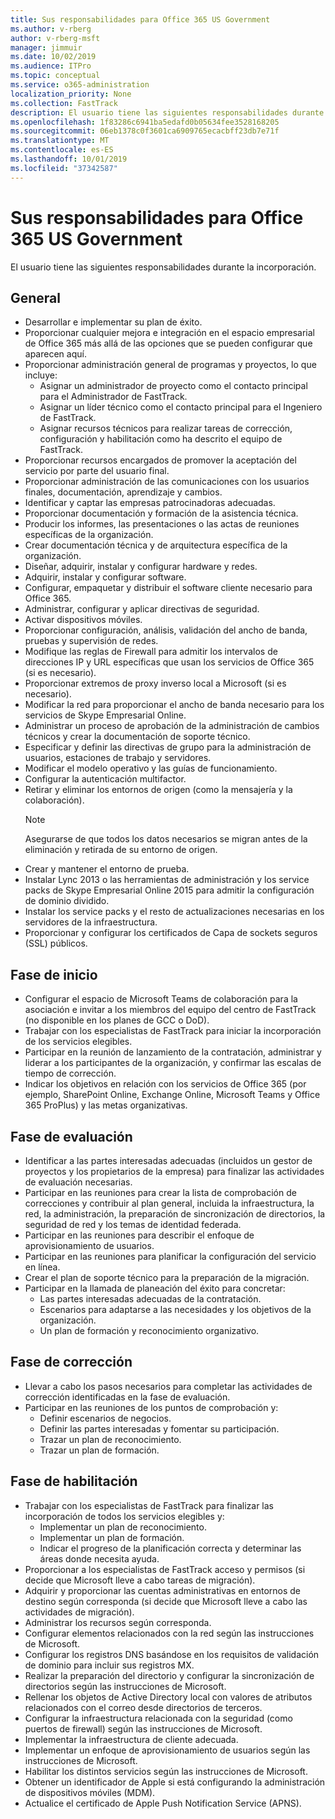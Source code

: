 ```yaml
---
title: Sus responsabilidades para Office 365 US Government
ms.author: v-rberg
author: v-rberg-msft
manager: jimmuir
ms.date: 10/02/2019
ms.audience: ITPro
ms.topic: conceptual
ms.service: o365-administration
localization_priority: None
ms.collection: FastTrack
description: El usuario tiene las siguientes responsabilidades durante la incorporación.
ms.openlocfilehash: 1f83286c6941ba5edafd0b05634fee3528168205
ms.sourcegitcommit: 06eb1378c0f3601ca6909765ecacbff23db7e71f
ms.translationtype: MT
ms.contentlocale: es-ES
ms.lasthandoff: 10/01/2019
ms.locfileid: "37342587"
---
```

# <a name="your-responsibilities-for-office-365-us-government"></a>Sus responsabilidades para Office 365 US Government

El usuario tiene las siguientes responsabilidades durante la incorporación.
  
## <a name="general"></a>General

- Desarrollar e implementar su plan de éxito.   
- Proporcionar cualquier mejora e integración en el espacio empresarial de Office 365 más allá de las opciones que se pueden configurar que aparecen aquí.    
- Proporcionar administración general de programas y proyectos, lo que incluye:     
  - Asignar un administrador de proyecto como el contacto principal para el Administrador de FastTrack.   
  - Asignar un líder técnico como el contacto principal para el Ingeniero de FastTrack.  
  - Asignar recursos técnicos para realizar tareas de corrección, configuración y habilitación como ha descrito el equipo de FastTrack.    
- Proporcionar recursos encargados de promover la aceptación del servicio por parte del usuario final.    
- Proporcionar administración de las comunicaciones con los usuarios finales, documentación, aprendizaje y cambios.    
- Identificar y captar las empresas patrocinadoras adecuadas.     
- Proporcionar documentación y formación de la asistencia técnica.     
- Producir los informes, las presentaciones o las actas de reuniones específicas de la organización.     
- Crear documentación técnica y de arquitectura específica de la organización.     
- Diseñar, adquirir, instalar y configurar hardware y redes.    
- Adquirir, instalar y configurar software.     
- Configurar, empaquetar y distribuir el software cliente necesario para Office 365.    
- Administrar, configurar y aplicar directivas de seguridad.    
- Activar dispositivos móviles.    
- Proporcionar configuración, análisis, validación del ancho de banda, pruebas y supervisión de redes. 
- Modifique las reglas de Firewall para admitir los intervalos de direcciones IP y URL específicas que usan los servicios de Office 365 (si es necesario).
- Proporcionar extremos de proxy inverso local a Microsoft (si es necesario).     
- Modificar la red para proporcionar el ancho de banda necesario para los servicios de Skype Empresarial Online.   
- Administrar un proceso de aprobación de la administración de cambios técnicos y crear la documentación de soporte técnico.    
- Especificar y definir las directivas de grupo para la administración de usuarios, estaciones de trabajo y servidores.    
- Modificar el modelo operativo y las guías de funcionamiento.   
- Configurar la autenticación multifactor.   
- Retirar y eliminar los entornos de origen (como la mensajería y la colaboración). 
    > [!NOTE]
    > Asegurarse de que todos los datos necesarios se migran antes de la eliminación y retirada de su entorno de origen.   
- Crear y mantener el entorno de prueba.  
- Instalar Lync 2013 o las herramientas de administración y los service packs de Skype Empresarial Online 2015 para admitir la configuración de dominio dividido.    
- Instalar los service packs y el resto de actualizaciones necesarias en los servidores de la infraestructura.     
- Proporcionar y configurar los certificados de Capa de sockets seguros (SSL) públicos. 
    
## <a name="initiate-phase"></a>Fase de inicio

- Configurar el espacio de Microsoft Teams de colaboración para la asociación e invitar a los miembros del equipo del centro de FastTrack (no disponible en los planes de GCC o DoD).   
- Trabajar con los especialistas de FastTrack para iniciar la incorporación de los servicios elegibles.    
- Participar en la reunión de lanzamiento de la contratación, administrar y liderar a los participantes de la organización, y confirmar las escalas de tiempo de corrección.    
- Indicar los objetivos en relación con los servicios de Office 365 (por ejemplo, SharePoint Online, Exchange Online, Microsoft Teams y Office 365 ProPlus) y las metas organizativas.
    
## <a name="assess-phase"></a>Fase de evaluación

- Identificar a las partes interesadas adecuadas (incluidos un gestor de proyectos y los propietarios de la empresa) para finalizar las actividades de evaluación necesarias.    
- Participar en las reuniones para crear la lista de comprobación de correcciones y contribuir al plan general, incluida la infraestructura, la red, la administración, la preparación de sincronización de directorios, la seguridad de red y los temas de identidad federada. 
- Participar en las reuniones para describir el enfoque de aprovisionamiento de usuarios.     
- Participar en las reuniones para planificar la configuración del servicio en línea.    
- Crear el plan de soporte técnico para la preparación de la migración.    
- Participar en la llamada de planeación del éxito para concretar:   
  - Las partes interesadas adecuadas de la contratación.   
  - Escenarios para adaptarse a las necesidades y los objetivos de la organización.   
  - Un plan de formación y reconocimiento organizativo.
    
## <a name="remediate-phase"></a>Fase de corrección

- Llevar a cabo los pasos necesarios para completar las actividades de corrección identificadas en la fase de evaluación.  
- Participar en las reuniones de los puntos de comprobación y:   
  - Definir escenarios de negocios.  
  - Definir las partes interesadas y fomentar su participación.  
  - Trazar un plan de reconocimiento. 
  - Trazar un plan de formación.
    
## <a name="enable-phase"></a>Fase de habilitación

- Trabajar con los especialistas de FastTrack para finalizar las incorporación de todos los servicios elegibles y:  
  - Implementar un plan de reconocimiento.   
  - Implementar un plan de formación.   
  - Indicar el progreso de la planificación correcta y determinar las áreas donde necesita ayuda.  
- Proporcionar a los especialistas de FastTrack acceso y permisos (si decide que Microsoft lleve a cabo tareas de migración).   
- Adquirir y proporcionar las cuentas administrativas en entornos de destino según corresponda (si decide que Microsoft lleve a cabo las actividades de migración).    
- Administrar los recursos según corresponda.     
- Configurar elementos relacionados con la red según las instrucciones de Microsoft.    
- Configurar los registros DNS basándose en los requisitos de validación de dominio para incluir sus registros MX.    
- Realizar la preparación del directorio y configurar la sincronización de directorios según las instrucciones de Microsoft.   
- Rellenar los objetos de Active Directory local con valores de atributos relacionados con el correo desde directorios de terceros.    
- Configurar la infraestructura relacionada con la seguridad (como puertos de firewall) según las instrucciones de Microsoft.    
- Implementar la infraestructura de cliente adecuada.   
- Implementar un enfoque de aprovisionamiento de usuarios según las instrucciones de Microsoft.    
- Habilitar los distintos servicios según las instrucciones de Microsoft.    
- Obtener un identificador de Apple si está configurando la administración de dispositivos móviles (MDM).   
- Actualice el certificado de Apple Push Notification Service (APNS).
    

  

